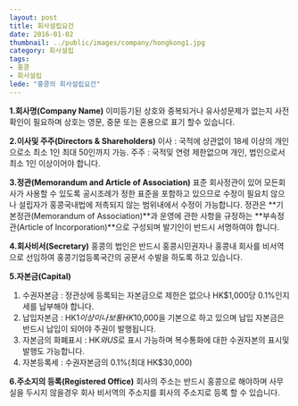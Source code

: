 ```yaml
---
layout: post
title: 회사설립요건
date: 2016-01-02
thumbnail: ../public/images/company/hongkong1.jpg
category: 회사설립
tags:
- 홍콩
- 회사설립
lede: "홍콩의 회사설립요건"
---
```


**1.회사명(Company Name)**
  이미등기된 상호와 중복되거나 유사성문제가 없는지 사전확인이 필요하며 상호는 영문, 중문 또는 혼용으로 표기 할수 있습니다.

**2.이사및 주주(Directors & Shareholders)**
  이사 : 국적에 상관없이 18세 이상의 개인으로소 최소 1인 최대 50인까지 가능.
  주주 : 국적및 연령 제한없으며 개인, 법인으로서 최소 1인 이상이어야 합니다.

**3.정관(Memorandum and Article of Association)**
  표준 회사정관이 있어 모든회사가 사용할 수 있도록 공시조례가 정한 표준을 포함하고 있으므로 수정이 필요치 않으나 설립자가 홍콩국내법에 저촉되지 않는 범위내에서 수정이 가능합니다.
  정관은 **기본정관(Memorandum of Association)**과 운영에 관한 사항을 규정하는 **부속정관(Article of Incorporation)**으로 구성되며 발기인이 반드시 서명하여야 합니다.

**4.회사비서(Secretary)**
홍콩의 법인은 반드시 홍콩시민권자나 홍콩내 회사를 비서역으로 선임하여 홍콩기업등록국간의 공문서 수발을 하도록 하고 있습니다.

**5.자본금(Capital)**
1) 수권자본금 : 정관상에 등록되는 자본금으로 제한은 없으나 HK$1,000당 0.1%인지세를 납부해야 합니다.
2) 납입자본금 : HK$1 이상이나 보통 HK$10,000을 기본으로 하고 있으며 납입 자본금은 반드시 납입이 되어야 주권이 발행됩니다.
3) 자본금의 화폐표시 : HK$와 US$로 표시 가능하며 복수통화에 대한 수권자본의 표시및 발행도 가능합니다.
4) 자본등록세 : 수권자본금의 0.1%(최대 HK$30,000)

**6.주소지의 등록(Registered Office)**
회사의 주소는 반드시 홍콩으로 해야하며 사무실을 두시지 않을경우 회사 비서역의 주소지를 회사의 주소지로 등록 할 수 있습니다.
